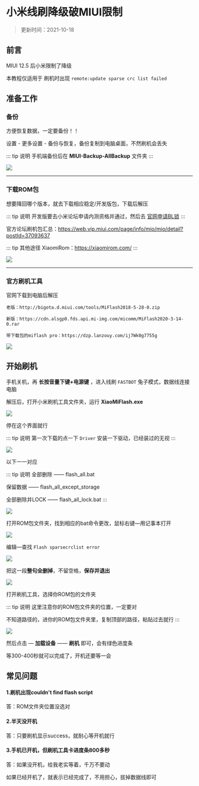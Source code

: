 
# 小米线刷降级破MIUI限制

> 更新时间：2021-10-18




## 前言

MIUI 12.5 后小米限制了降级

本教程仅适用于 刷机时出现 `remote:update sparse crc list failed`





## 准备工作



### 备份


方便恢复数据，一定要备份！！

设置 - 更多设置 - 备份与恢复，备份复制到电脑桌面，不然刷机会丢失

::: tip 说明
手机端备份后在 **MIUI-Backup-AllBackup** 文件夹
:::

![](/miui/miui-01.png)




---

### 下载ROM包



想要降回哪个版本，就去下载相应稳定/开发版包，下载后解压

::: tip 说明
开发版要去小米论坛申请内测资格并通过，然后去 [官网申请BL锁](http://www.miui.com/unlock/index.html)
:::

官方论坛刷机包汇总：https://web.vip.miui.com/page/info/mio/mio/detail?postId=37093637

::: tip 其他途径
XiaomiRom：https://xiaomirom.com/
:::

![](/miui/miui-02.png)



---





### 官方刷机工具



官网下载到电脑后解压

```
老版：http://bigota.d.miui.com/tools/MiFlash2018-5-28-0.zip

新版：https://cdn.alsgp0.fds.api.mi-img.com/micomm/MiFlash2020-3-14-0.rar

带下载包的miflash pro：https://dzp.lanzouy.com/ij7Wk0g7755g
```

![](/miui/miui-03.png)





## 开始刷机



手机关机，再 **长按音量下键+电源键** ，进入线刷 `FASTBOT` 兔子模式，数据线连接电脑


解压后，打开小米刷机工具文件夹，运行 **XiaoMiFlash.exe**


![](/miui/miui-04.png)




停在这个界面就行

::: tip 说明
第一次下载的点一下 `Driver` 安装一下驱动，已经装过的无视
:::

![](/miui/miui-05.png)


以下一一对应

::: tip 说明
全部删除 —— flash_all.bat

保留数据 —— flash_all_except_storage

全部删除并LOCK —— flash_all_lock.bat
:::


![](/miui/miui-06.png)



打开ROM包文件夹，找到相应的bat命令更改，鼠标右键—用记事本打开

![](/miui/miui-07.png)


编辑—查找 `Flash sparsecrclist error`

![](/miui/miui-08.png)


把这一段**整句全删掉**，不留空格，**保存并退出**

![](/miui/miui-09.png)



打开刷机工具，选择你ROM包的文件夹

::: tip 说明
这里注意你的ROM包文件夹的位置，一定要对

不知道路径的，进你的ROM包文件夹里，复制顶部的路径，粘贴过去就行
:::

![](/miui/miui-10.png)




然后点击 — **加载设备** —— **刷机** 即可，会有绿色进度条

等300-400秒就可以完成了，开机还要等一会







## 常见问题



#### 1.刷机出现couldn't find flash script

答：ROM文件夹位置没选对



#### 2.半天没开机

答：只要刷机显示success，就耐心等开机就行



#### 3.手机已开机，但刷机工具卡进度条800多秒

答：如果没开机，给我老实等着，千万不要动

如果已经开机了，就表示已经完成了，不用担心，拔掉数据线即可


